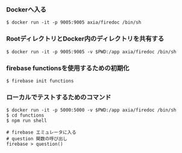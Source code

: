 
### Dockerへ入る

```
$ docker run -it -p 9005:9005 axia/firedoc /bin/sh
```

### RootディレクトリとDocker内のディレクトリを共有する

```
$ docker run -it -p 9005:9005 -v $PWD:/app axia/firedoc /bin/sh
```

### firebase functionsを使用するための初期化

```
$ firebase init functions
```


### ローカルでテストするためのコマンド
```
$ docker run -it -p 5000:5000 -v $PWD:/app axia/firedoc /bin/sh
$ cd functions
$ npm run shell

# firebase エミュレータに入る
# question 関数の呼び出し
firebase > question()
```